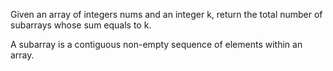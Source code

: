 Given an array of integers nums and an integer k, return the total number of subarrays whose sum equals to k.

A subarray is a contiguous non-empty sequence of elements within an array.
